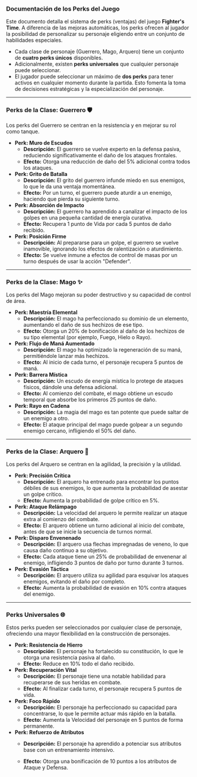 ### Documentación de los Perks del Juego

Este documento detalla el sistema de perks (ventajas) del juego **Fighter's Time**. A diferencia de las mejoras automáticas, los perks ofrecen al jugador la posibilidad de personalizar su personaje eligiendo entre un conjunto de habilidades especiales.

* Cada clase de personaje (Guerrero, Mago, Arquero) tiene un conjunto de **cuatro perks únicos** disponibles.
* Adicionalmente, existen **perks universales** que cualquier personaje puede seleccionar.
* El jugador puede seleccionar un máximo de **dos perks** para tener activos en cualquier momento durante la partida. Esto fomenta la toma de decisiones estratégicas y la especialización del personaje.

---

### Perks de la Clase: Guerrero 🛡️

Los perks del Guerrero se centran en la resistencia y en mejorar su rol como tanque.

* **Perk: Muro de Escudos**
    * **Descripción:** El guerrero se vuelve experto en la defensa pasiva, reduciendo significativamente el daño de los ataques frontales.
    * **Efecto:** Otorga una reducción de daño del 5% adicional contra todos los ataques.
* **Perk: Grito de Batalla**
    * **Descripción:** El grito del guerrero infunde miedo en sus enemigos, lo que le da una ventaja momentánea.
    * **Efecto:** Por un turno, el guerrero puede aturdir a un enemigo, haciendo que pierda su siguiente turno.
* **Perk: Absorción de Impacto**
    * **Descripción:** El guerrero ha aprendido a canalizar el impacto de los golpes en una pequeña cantidad de energía curativa.
    * **Efecto:** Recupera 1 punto de Vida por cada 5 puntos de daño recibido.
* **Perk: Posición Firme**
    * **Descripción:** Al prepararse para un golpe, el guerrero se vuelve inamovible, ignorando los efectos de ralentización o aturdimiento.
    * **Efecto:** Se vuelve inmune a efectos de control de masas por un turno después de usar la acción "Defender".

---

### Perks de la Clase: Mago ✨

Los perks del Mago mejoran su poder destructivo y su capacidad de control de área.

* **Perk: Maestría Elemental**
    * **Descripción:** El mago ha perfeccionado su dominio de un elemento, aumentando el daño de sus hechizos de ese tipo.
    * **Efecto:** Otorga un 20% de bonificación al daño de los hechizos de su tipo elemental (por ejemplo, Fuego, Hielo o Rayo).
* **Perk: Flujo de Maná Aumentado**
    * **Descripción:** El mago ha optimizado la regeneración de su maná, permitiéndole lanzar más hechizos.
    * **Efecto:** Al inicio de cada turno, el personaje recupera 5 puntos de maná.
* **Perk: Barrera Mística**
    * **Descripción:** Un escudo de energía mística lo protege de ataques físicos, dándole una defensa adicional.
    * **Efecto:** Al comienzo del combate, el mago obtiene un escudo temporal que absorbe los primeros 25 puntos de daño.
* **Perk: Rayo en Cadena**
    * **Descripción:** La magia del mago es tan potente que puede saltar de un enemigo a otro.
    * **Efecto:** El ataque principal del mago puede golpear a un segundo enemigo cercano, infligiendo el 50% del daño.

---

### Perks de la Clase: Arquero 🏹

Los perks del Arquero se centran en la agilidad, la precisión y la utilidad.

* **Perk: Precisión Crítica**
    * **Descripción:** El arquero ha entrenado para encontrar los puntos débiles de sus enemigos, lo que aumenta la probabilidad de asestar un golpe crítico.
    * **Efecto:** Aumenta la probabilidad de golpe crítico en 5%.
* **Perk: Ataque Relámpago**
    * **Descripción:** La velocidad del arquero le permite realizar un ataque extra al comienzo del combate.
    * **Efecto:** El arquero obtiene un turno adicional al inicio del combate, antes de que se inicie la secuencia de turnos normal.
* **Perk: Disparo Envenenado**
    * **Descripción:** El arquero usa flechas impregnadas de veneno, lo que causa daño continuo a su objetivo.
    * **Efecto:** Cada ataque tiene un 25% de probabilidad de envenenar al enemigo, infligiendo 3 puntos de daño por turno durante 3 turnos.
* **Perk: Evasión Táctica**
    * **Descripción:** El arquero utiliza su agilidad para esquivar los ataques enemigos, evitando el daño por completo.
    * **Efecto:** Aumenta la probabilidad de evasión en 10% contra ataques del enemigo.

---

### Perks Universales 🌐

Estos perks pueden ser seleccionados por cualquier clase de personaje, ofreciendo una mayor flexibilidad en la construcción de personajes.

* **Perk: Resistencia de Hierro**
    * **Descripción:** El personaje ha fortalecido su constitución, lo que le otorga una resistencia pasiva al daño.
    * **Efecto:** Reduce en 10% todo el daño recibido.
* **Perk: Recuperación Vital**
    * **Descripción:** El personaje tiene una notable habilidad para recuperarse de sus heridas en combate.
    * **Efecto:** Al finalizar cada turno, el personaje recupera 5 puntos de vida.
* **Perk: Foco Rápido**
    * **Descripción:** El personaje ha perfeccionado su capacidad para concentrarse, lo que le permite actuar más rápido en la batalla.
    * **Efecto:** Aumenta la Velocidad del personaje en 5 puntos de forma permanente.
* **Perk: Refuerzo de Atributos**
    * **Descripción:** El personaje ha aprendido a potenciar sus atributos base con un entrenamiento intensivo.

    * **Efecto:** Otorga una bonificación de 10 puntos a los atributos de Ataque y Defensa.
